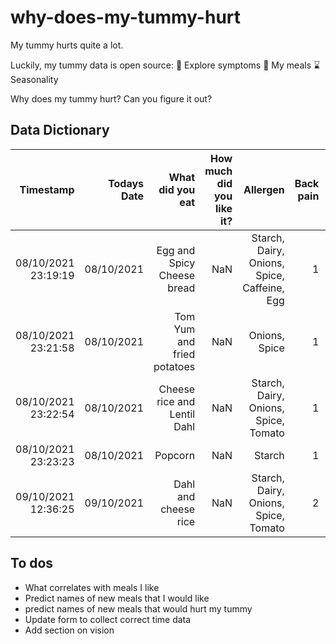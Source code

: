 # why-does-my-tummy-hurt

My tummy hurts quite a lot.

Luckily, my tummy data is open source:
💩 Explore symptoms
🥪 My meals
⌛️Seasonality

Why does my tummy hurt? Can you figure it out?

## Data Dictionary

|           Timestamp | Todays Date |            What did you eat | How much did you like it? |                                    Allergen | Back pain | Headache | Sleep | Breathing | Bloated | Stomach Pain | Poop | Vision |   |
|--------------------:|------------:|----------------------------:|--------------------------:|--------------------------------------------:|----------:|---------:|------:|----------:|--------:|-------------:|-----:|-------:|---|
| 08/10/2021 23:19:19 |  08/10/2021 |  Egg and Spicy Cheese bread |                       NaN | Starch, Dairy, Onions, Spice, Caffeine, Egg |         1 |        1 |     1 |         1 |       5 |            5 |  5.0 |      1 |   |
| 08/10/2021 23:21:58 |  08/10/2021 |  Tom Yum and fried potatoes |                       NaN |                               Onions, Spice |         1 |        1 |     1 |         1 |       1 |            1 |  1.0 |      1 |   |
| 08/10/2021 23:22:54 |  08/10/2021 | Cheese rice and Lentil Dahl |                       NaN |        Starch, Dairy, Onions, Spice, Tomato |         1 |        1 |     1 |         1 |       3 |            3 |  1.0 |      3 |   |
| 08/10/2021 23:23:23 |  08/10/2021 |                     Popcorn |                       NaN |                                      Starch |         1 |        2 |     1 |         1 |       3 |            3 |  1.0 |      3 |   |
| 09/10/2021 12:36:25 |  09/10/2021 |        Dahl and cheese rice |                       NaN |        Starch, Dairy, Onions, Spice, Tomato |         2 |        2 |     1 |         1 |       3 |            3 |  1.0 |      1 |   |

## To dos
- What correlates with meals I like
- Predict names of new meals that I would like
- predict names of new meals that would hurt my tummy
- Update form to collect correct time data
- Add section on vision
